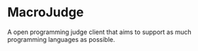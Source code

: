 # MacroJudge
A open programming judge client that aims to support as much programming languages as possible.

